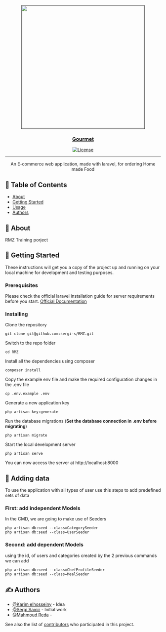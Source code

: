 <p align="center">
  <a href="" rel="noopener">
 <!-- <img width=200px height=200px src="https://i.imgur.com/6wj0hh6.jpg" alt="Project logo"></a> -->
 <img src="https://raw.githubusercontent.com/laravel/art/master/logo-lockup/5%20SVG/2%20CMYK/1%20Full%20Color/laravel-logolockup-cmyk-red.svg" width="400">
</p>

<h3 align="center">Gourmet</h3>

<div align="center">

<!-- [![Status](https://img.shields.io/badge/status-active-success.svg)]() -->
<!-- [![GitHub Issues](https://img.shields.io/github/issues/kylelobo/The-Documentation-Compendium.svg)](https://github.com/sergi-s/RMZ/issues)
[![GitHub Pull Requests](https://img.shields.io/github/issues-pr/kylelobo/The-Documentation-Compendium.svg)](https://github.com/sergi-s/RMZ/pulls) -->

[![License](https://img.shields.io/badge/license-MIT-blue.svg)](/LICENSE)

</div>

---

<p align="center"> An E-commerce web application, made with laravel, for ordering Home made Food
    <br> 
</p>

## 📝 Table of Contents

-   [About](#about)
-   [Getting Started](#getting_started)
-   [Usage](#usage)
-   [Authors](#authors)

## 🧐 About <a name = "about"></a>

<!-- Write about 1-2 paragraphs describing the purpose of your project. -->

RMZ Training porject

## 🏁 Getting Started <a name = "getting_started"></a>

These instructions will get you a copy of the project up and running on your local machine for development and testing purposes.

### Prerequisites

Please check the official laravel installation guide for server requirements before you start. [Official Documentation](https://laravel.com/docs/5.4/installation#installation)

### Installing

Clone the repository

    git clone git@github.com:sergi-s/RMZ.git

Switch to the repo folder

    cd RMZ

Install all the dependencies using composer

    composer install

Copy the example env file and make the required configuration changes in the .env file

    cp .env.example .env

Generate a new application key

    php artisan key:generate

Run the database migrations (**Set the database connection in .env before migrating**)

    php artisan migrate

Start the local development server

    php artisan serve

You can now access the server at http://localhost:8000

## 🔧 Adding data <a name = "tests"></a>

To use the application with all types of user use this steps to add predefined sets of data

### First: add independent Models

In the CMD, we are going to make use of Seeders

    php artisan db:seed --class=CategorySeeder
    php artisan db:seed --class=UserSeeder

### Second: add dependent Models

using the id, of users and categories created by the 2 previous commands
we can add

    php artisan db:seed --class=ChefProfileSeeder
    php artisan db:seed --class=MealSeeder

## ✍️ Authors <a name = "authors"></a>

-   [@Karim elhosseiny](https://github.com/karimelhosseiny) - Idea
-   [@Sergi Samir](https://github.com/sergi-s) - Initial work
-   [@Mahmoud Reda](https://github.com/Mahmoud-Reda29) -

See also the list of [contributors](https://github.com/sergi-s/RMZ/contributors) who participated in this project.

<!--
## 🎉 Acknowledgements <a name = "acknowledgement"></a>

-   Hat tip to anyone whose code was used
-   Inspiration
-   References -->
